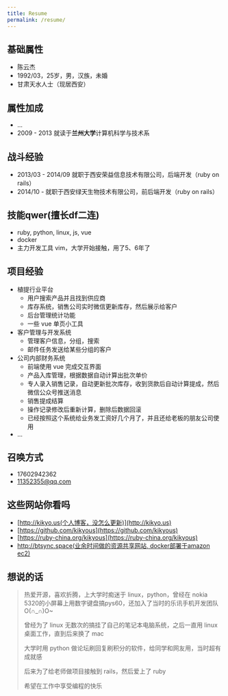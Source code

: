 ```yaml
---
title: Resume
permalink: /resume/
---
```


## 基础属性

* 陈云杰
* 1992/03，25岁，男，汉族，未婚
* 甘肃天水人士（现居西安）

## 属性加成

* ...
* 2009 - 2013 就读于**兰州大学**计算机科学与技术系

## 战斗经验

* 2013/03 - 2014/09 就职于西安荣益信息技术有限公司，后端开发（ruby on rails）
* 2014/10 - 就职于西安绿天生物技术有限公司，前后端开发（ruby on rails）

## 技能qwer(擅长df二连)

* ruby, python, linux, js, vue
* docker
* 主力开发工具 vim，大学开始接触，用了5、6年了

## 项目经验

* 植提行业平台
   * 用户搜索产品并且找到供应商
   * 库存系统，销售公司实时微信更新库存，然后展示给客户
   * 后台管理统计功能
   * 一些 vue 单页小工具
* 客户管理与开发系统
   * 管理客户信息，分组，搜索
   * 邮件任务发送给某些分组的客户
* 公司内部财务系统
   * 前端使用 vue 完成交互界面
   * 产品入库管理，根据数据自动计算出批次单价
   * 专人录入销售记录，自动更新批次库存，收到货款后自动计算提成，然后微信公众号推送消息
   * 销售提成结算
   * 操作记录修改后重新计算，删除后数据回滚
   * 已经按照这个系统给业务发工资好几个月了，并且还给老板的朋友公司使用
* ...

## 召唤方式

* 17602942362
* 11352355@qq.com

## 这些网站你看吗

* [http://kikyo.us(个人博客，没怎么更新)](http://kikyo.us)
* [https://github.com/kikyous](https://github.com/kikyous)
* [https://ruby-china.org/kikyous](https://ruby-china.org/kikyous)
* [http://btsync.space(业余时间做的资源共享网站, docker部署于amazon ec2)](http://btsync.space)

## 想说的话

> 热爱开源，喜欢折腾，上大学时痴迷于 linux，python，曾经在 nokia 5320的小屏幕上用数字键盘搞pys60，还加入了当时的乐讯手机开发团队O(∩_∩)O~
>
> 曾经为了 linux 无数次的搞挂了自己的笔记本电脑系统，之后一直用 linux 桌面工作，直到后来换了 mac
>
> 大学时用 python 做论坛刷回复刷积分的软件，给同学和网友用，当时超有成就感
>
> 后来为了给老师做项目接触到 rails，然后爱上了 ruby
>
> 希望在工作中享受编程的快乐
